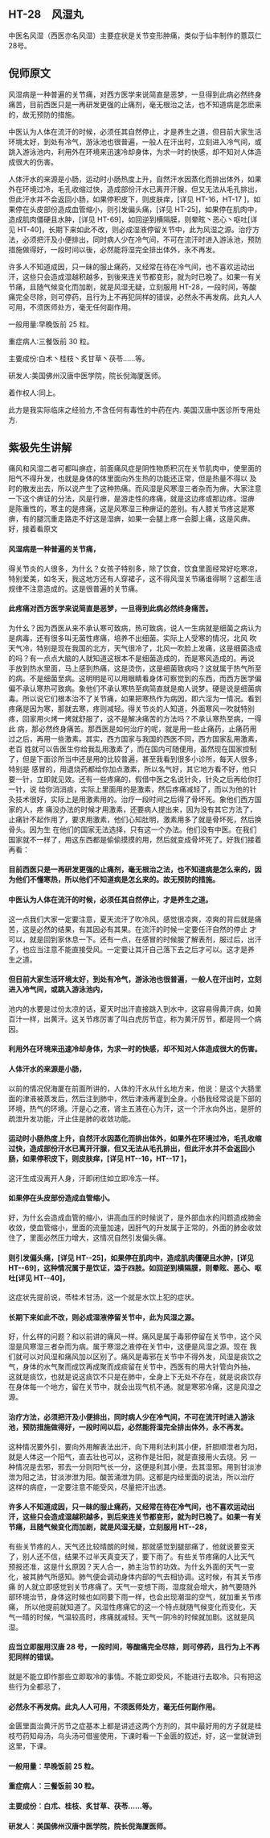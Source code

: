 ## HT-28　风湿丸

中医名风湿（西医亦名风湿）主要症状是关节变形肿痛，类似于仙丰制作的薏苡仁28号。

## 倪师原文

风湿病是一种普遍的关节痛，对西方医学来说简直是恶梦，一旦得到此病必然终身痛苦，目前西医只是一再研发更强的止痛剂，毫无根治之法，也不知道病是怎麽来的，故无预防的措施。

中医认为人体在流汗的时候，必须任其自然停止，才是养生之道，但目前大家生活环境太好，到处有冷气，游泳池也很普遍，一般人在汗出时，立刻进入冷气间，或跳入游泳池内，利用外在环境来迅速冷却身体，为求一时的快感，却不知对人体造成很大的伤害。

人体汗水的来源是小肠，运动时小肠热度上升，自然汗水因蒸化而排出体外，如果外在环境过冷，毛孔收缩过快，造成部份汗水已离开汗腺，但又无法从毛孔排出，但此汗水并不会返回小肠，如果停积皮下，则皮肤痒，[详见 HT-16，HT-17 ]，如果停在头皮部份造成血管缩小，则引发偏头痛，[详见 HT-25]，如果停在肌肉中，造成肌肉僵硬且水肿，[详见 HT-69]，如回逆到横隔膜，则晕眩丶恶心丶呕吐[详见 HT-40]，长期下来如此不改，则必成湿液停留关节中，此为风湿之源。治疗方法，必须把汗及小便排出，同时病人少在冷气间，不可在流汗时进入游泳池，预防措施做得好，一段时间以後，必然能将湿完全排出体外，永不再发。

许多人不知道成因，只一昧的服止痛药，又经常在待在冷气间，也不喜欢运动出汗，这些只会造成湿越积越多，到後来连关节都变形，就为时已晚了。如果一有关节痛，且随气候变化而加剧，就是风湿无疑，立刻服用 HT-28，一段时间，等酸痛完全尽除，则可停药，且行为上不再犯同样的错误，必然永不再发病。此丸人人可用，不须医师处方，毫无任何副作用。

一般用量∶早晚饭前 25 粒。

重症病人∶三餐饭前 30 粒。

主要成份∶白术丶桂枝丶炙甘草丶茯苓……等。

研发人∶美国佛州汉唐中医学院，院长倪海厦医师。

着作权人∶同上。

此方是我实际临床之经验方,不含任何有毒性的中药在内. 美国汉唐中医诊所专用处方.

## 紫极先生讲解

痛风和风湿二者可都叫痹症，前面痛风症是阴性物质积沉在关节肌肉中，使里面的阳气不得升发，也就是身体的体里面向外生热的功能还正常，但是热量不得以 及时的散发出去，所以说产生了这种热痛。而风湿是风寒湿三者杂而为痹。大家注意一下这个痹证的分法，风是行痹，是游走性的疼痛，就是这边疼或那边疼。湿痹 是陈重性的，寒主的是疼痛，这是风寒湿三种痹证的差别。有人膝关节疼这是寒痹，有的腿沉重走路走不好这是湿痹，如果一会腿上疼一会脚上痛，这是风痹。好，接着看原文

#### 风湿病是一种普遍的关节痛，

得关节炎的人很多，为什幺？女孩子特别多，除了饮食，饮食里面经常好吃寒凉，特别爱美，如冬天，我这地方还有人穿裙子，这不得风湿关节痛谁得啊？这都生活规律不注意造成的。这是很普遍的关节痛。

#### 此疼痛对西方医学来说简直是恶梦，一旦得到此病必然终身痛苦。

为什幺？因为西医从来不承认寒可致病，热可致病，说人一生病就是细菌之病认为是病毒，还有很多叫无菌性疼痛，培养不出细菌。实际上人受寒的情况，北风 吹天气冷，特别是现在我国的北方，天气很冷了，北风一吹脸上发痛，这是细菌造成的吗？有一点点大脑的人就知道这根本不是细菌造成的，而是寒风造成的。再说 手放到热水里面，马上感到热痛，这是烫伤，这是细菌致病吗？这就属于热气所至的病。不是细菌至病。这明明是可以用眼睛看身体可察觉到的东西，而西方医学偏 偏不承认寒热可致病。象他们不承认寒热至病简直就是痴人说梦。硬是说是细菌病毒。所以说它们根本治不了关节痛，如果把寒热作为病因，即六淫为一情况。看到 疼痛是因为寒，那就去寒，疼则减轻。得关节炎的人知道，外面寒风一吹就特别疼，回家用火烤一烤就舒服了，这不是解决痛苦的方法吗？不承认寒热至病，一得此 病，那必然终身痛苦。那西医是如何治疗的呢，就是用一些止痛药，止痛药用过之后，再用一些激素。其实，西方国家与我国的西医不同，西方国家乱用激素，老百 姓就可以告医生你给我乱用激素了，而在国内可随便用，虽然现在国家控制了，但是下面诊所当中还是用的比较普遍，甚至我看到很多小诊所，每天人很多，特别是 感冒的，用退烧药都给你加点激素，所以名气好，其它地方看不好，他只要一针，立即就见效。还有一些疼痛的，假借中医之名说针灸，针灸之后再给你打一针，说 给你消消痰，实际上里面用的是激素，然后疼痛减轻了，而以为他的针灸技术很好，实际上是用激素用的。治疗一段时间之后得了骨坏死。象他们西方国家的人，疼 痛没办法的时候才用激素，还要病人提出来，因为没有其它方法了，止痛针不起作用了，要求用激素，他们心知肚明，激素用多了就是骨坏死，然后换骨头。因为生 在他们的国家无法选择，只有这一个办法。他们没有中医。在我们国家就不一样了，用这东西都是偷偷摸摸的用，然后就变成骨坏死了。好我们接着再看：

#### 目前西医只是一再研发更强的止痛剂，毫无根治之法，也不知道病是怎么来的，因为他们不懂寒热，所以他们不知道病是怎幺来的。故无预防的措施。

#### 中医认为人体在流汗的时候，必须任其自然停止，才是养生之道。

这一点我们大家一定要注意，夏天流汗了吹冷风，感觉很凉爽，凉爽的背后就是痛苦，这是必然的结果，有其因必有其果。在流汗的时候一定要任汗自然的停止 才可以，就是回到家休息一下。还有一点，在感冒的时候服了解表剂，服过后，出汗了，也应当注意不能直接受风。一定要让其汗自己落下去之后才可以。这才是养 生之道。

#### 但目前大家生活环境太好，到处有冷气，游泳池也很普遍，一般人在汗出时，立刻进入冷气间，或跳入游泳池内，

池内的水要是过份太凉的话，夏天时出汗直接跳入到水中，这容易得黄汗病，如黄百汁一样，出黄汗。这关节疼厉害了叫白虎厉节症，称为黄汗厉节，都是同一个病因。

#### 利用外在环境来迅速冷却身体，为求一时的快感，却不知对人体造成很大的伤害。

#### 人体汗水的来源是小肠，

以前的情况倪海厦在前面所讲的，人体的汗水从什幺地方来，他说：是这个大肠里面的津液被蒸发后，然后注到肺中，然后津液再灌到全身。小肠我经常说是下部的环境，热气的环境。汗是心之液，肾主五液在心为汗，这一个汗水向外出，是肝的疏泄升发功能，汗止住是肺的收敛功能。

#### 运动时小肠热度上升，自然汗水因蒸化而排出体外，如果外在环境过冷，毛孔收缩过快，造成部份汗水已离开汗腺，但又无法从毛孔排出，但此汗水并不会返回小肠，如果停积皮下，则皮肤痒，[详见 HT--16，HT--17 ]，

这汗生成没离开人身，汗即闭住如立即冷冻一样。

#### 如果停在头皮部份造成血管缩小。

好，为什幺会造成血管的缩小，讲高血压的时候说了，是外部血水的问题造成肺金收敛，使血管缩小，里面的流量加速，因肝气的升发属于正常的，外面的肺金收敛住了，里面必然压力增大，这情况自然引发偏头痛。

#### 则引发偏头痛，[详见 HT--25]，如果停在肌肉中，造成肌肉僵硬且水肿，[详见 HT--69]，这种情况属于是饮证，溢于四肢。如回逆到横隔膜，则晕眩、恶心、呕吐[详见 HT--40]，

这症状先提前说，苓桂术甘汤，这一个就是水饮上犯的症状。

#### 长期下来如此不改，则必成湿液停留关节中，此为风湿之源。

好，什幺样的问题？和以前讲的痛风一样。痛风是属于毒邪停留在关节中，这个风湿是风寒湿三者杂而为病。属于寒湿之液停在关节中，这便是风湿之源。现在 我们就可以对风湿和痛风加以区别了。痛风是毒邪在关节中不得外发，风湿是痰饮之气，身体的水气聚而成饮再成聚而成痰留在关节中，西医有的用大针管向外抽， 这就是痰饮，也就是说这痰饮不只是在肺中，全身上下无处不存在，就是说痰饮存在身体每一个地方，留在关节中，就会出现气机不通。就是寒邪冷痛，这是风湿之源。

#### 治疗方法，必须把汗及小便排出，同时病人少在冷气间，不可在流汗时进入游泳池，预防措施做得好，一段时间以后，必然能将湿完全排出体外，永不再发。

这种情况要外引，要向外用解表法出汗，向下用利法利其小便，肝胆顺泄者为阳，就是人体这一个阳气，直去壮也可以，这称作是壮阳，就是直接用火去烧。另 一种情况是去邪，邪去一分则阳气长一分，这便是利其小便，去其湿邪。用到甘淡渗泄为阳之法，甘淡渗泄为阳。酸苦涌泄为阴。这都是内经里面的说法，所以治疗 这样的病症，一定要注意不能受风，尽量把汗出透。

#### 许多人不知道成因，只一昧的服止痛药，又经常在待在冷气间，也不喜欢运动出汗，这些只会造成湿越积越多，到后来连关节都变形，就为时已晚了。如果一有关节痛，且随气候变化而加剧，就是风湿无疑，立刻服用 HT--28，

有些关节疼的人，天气还比较晴朗的时候，那就感觉到腿部痛了，他就说要变天了，别人还不信，结果不过半天真变天了，要下雨了。有些关节疼痛的人比天气 预报还准，这是什幺原因？天人合一，肺主治节的功效。为什幺外面的天气一变化，被其肺气所感知。肺气便会调动身体内部的气去相协调。这时候，有其关节疼痛 的人就立即感觉到关节疼痛了。天气一变想下雨，湿度就会增大，肺气要随外部环境治节，身体这时候也如同要下雨一样，也会出现潮湿的空气，就加重关节疼痛， 所以他提前就知道了。风湿性疼痛它的这一个特点就随气候变化而变化，天气一晴的时候，气温较高时，疼痛就减轻。天气一阴冷的时候就加剧。这就是风湿。

#### 应当立即服用汉唐 28 号，一段时间，等酸痛完全尽除，则可停药，且行为上不再犯同样的错误。

就是不能立即作那些立即取冷的事情。不能立即受风，不能进行去取冷。只有把这些行为全都忌了，

#### 必然永不再发病。此丸人人可用，不须医师处方，毫无任何副作用。

金匮里面治黄汗厉节之症基本上都是讲述这两个方剂的，其中最好用的方子就是桂枝芍药知母汤，乌头汤可借鉴使用，下课时看一下金匮的叙述，好，这一堂就讲到这里，下课。

#### 一般用量︰早晚饭前 25 粒。

#### 重症病人︰三餐饭前 30 粒。

#### 主要成份︰白朮、桂枝、炙甘草、茯苓……等。

#### 研发人︰美国佛州汉唐中医学院，院长倪海厦医师。
